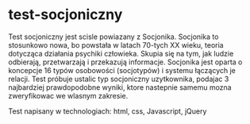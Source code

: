 # test-socjoniczny

Test socjoniczny jest scisle powiazany z Socjonika. Socjonika to stosunkowo nowa, bo powstała w latach 70-tych XX wieku, teoria dotycząca działania psychiki człowieka. Skupia się na tym, jak ludzie odbierają, przetwarzają i przekazują informacje. Socjonika jest oparta o koncepcje 16 typów osobowości (socjotypów) i systemu łączących je relacji. Test próbuje ustalic typ socjoniczny uzytkownika, podajac 3 najbardziej prawdopodobne wyniki, ktore nastepnie samemu mozna zweryfikowac we wlasnym zakresie.

Test napisany w technologiach: html, css, Javascript, jQuery
